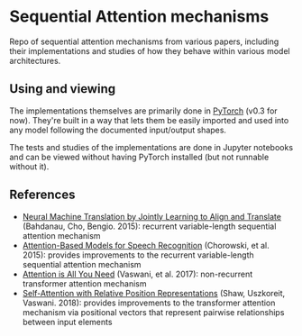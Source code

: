 # Sequential Attention mechanisms

Repo of sequential attention mechanisms from various papers, including their
implementations and studies of how they behave within various model architectures.

## Using and viewing

The implementations themselves are primarily done in [PyTorch](https://pytorch.org/) (v0.3 for now).
They're built in a way that lets them be easily imported and used into any model
following the documented input/output shapes.

The tests and studies of the implementations are done in Jupyter notebooks and
can be viewed without having PyTorch installed (but not runnable without it). 

## References

* [Neural Machine Translation by Jointly Learning to Align and Translate](https://arxiv.org/abs/1409.0473)
(Bahdanau, Cho, Bengio. 2015): recurrent variable-length sequential attention
mechanism
* [Attention-Based Models for Speech Recognition](https://arxiv.org/abs/1506.07503)
(Chorowski, et al. 2015): provides improvements to the recurrent variable-length
sequential attention mechanism
* [Attention is All You Need](https://arxiv.org/abs/1706.03762) (Vaswani, et al.
2017): non-recurrent transformer attention mechanism
* [Self-Attention with Relative Position Representations](https://arxiv.org/abs/1803.02155)
(Shaw, Uszkoreit, Vaswani. 2018): provides improvements to the transformer
attention mechanism via positional vectors that represent pairwise relationships
between input elements

